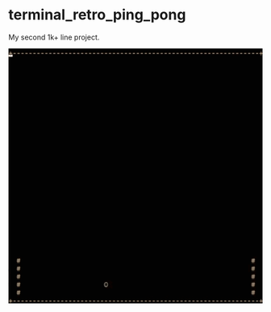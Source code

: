 # terminal_retro_ping_pong
My second 1k+ line project.

![alt text](https://github.com/coppermilk/terminal_retro_ping_pong/blob/main/console.gif)
